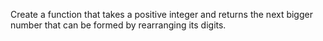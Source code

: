 Create a function that takes a positive integer and returns the next bigger number that can be formed by rearranging its digits.